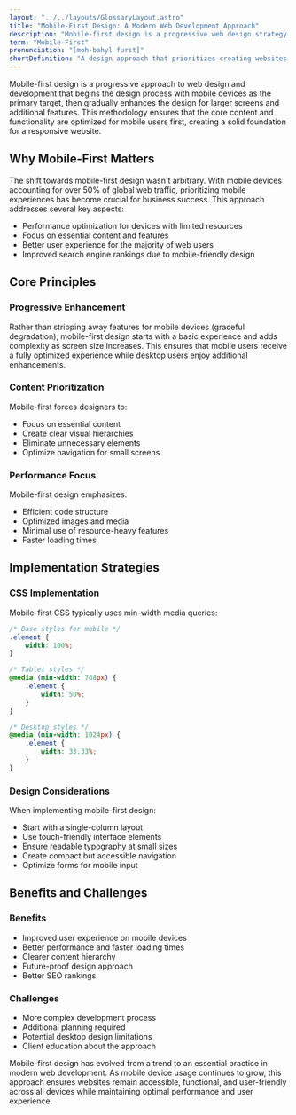 ```yaml
---
layout: "../../layouts/GlossaryLayout.astro"
title: "Mobile-First Design: A Modern Web Development Approach"
description: "Mobile-first design is a progressive web design strategy that prioritizes creating websites for mobile devices before scaling up to larger screens."
term: "Mobile-First"
pronunciation: "[moh-bahyl furst]"
shortDefinition: "A design approach that prioritizes creating websites for mobile devices first, then progressively enhancing them for larger screens."
---
```


Mobile-first design is a progressive approach to web design and development that begins the design process with mobile devices as the primary target, then gradually enhances the design for larger screens and additional features. This methodology ensures that the core content and functionality are optimized for mobile users first, creating a solid foundation for a responsive website.

## Why Mobile-First Matters

The shift towards mobile-first design wasn't arbitrary. With mobile devices accounting for over 50% of global web traffic, prioritizing mobile experiences has become crucial for business success. This approach addresses several key aspects:

- Performance optimization for devices with limited resources
- Focus on essential content and features
- Better user experience for the majority of web users
- Improved search engine rankings due to mobile-friendly design

## Core Principles

### Progressive Enhancement

Rather than stripping away features for mobile devices (graceful degradation), mobile-first design starts with a basic experience and adds complexity as screen size increases. This ensures that mobile users receive a fully optimized experience while desktop users enjoy additional enhancements.

### Content Prioritization

Mobile-first forces designers to:
- Focus on essential content
- Create clear visual hierarchies
- Eliminate unnecessary elements
- Optimize navigation for small screens

### Performance Focus

Mobile-first design emphasizes:
- Efficient code structure
- Optimized images and media
- Minimal use of resource-heavy features
- Faster loading times

## Implementation Strategies

### CSS Implementation

Mobile-first CSS typically uses min-width media queries:

```css
/* Base styles for mobile */
.element {
    width: 100%;
}

/* Tablet styles */
@media (min-width: 768px) {
    .element {
        width: 50%;
    }
}

/* Desktop styles */
@media (min-width: 1024px) {
    .element {
        width: 33.33%;
    }
}
```

### Design Considerations

When implementing mobile-first design:
- Start with a single-column layout
- Use touch-friendly interface elements
- Ensure readable typography at small sizes
- Create compact but accessible navigation
- Optimize forms for mobile input

## Benefits and Challenges

### Benefits

- Improved user experience on mobile devices
- Better performance and faster loading times
- Clearer content hierarchy
- Future-proof design approach
- Better SEO rankings

### Challenges

- More complex development process
- Additional planning required
- Potential desktop design limitations
- Client education about the approach

Mobile-first design has evolved from a trend to an essential practice in modern web development. As mobile device usage continues to grow, this approach ensures websites remain accessible, functional, and user-friendly across all devices while maintaining optimal performance and user experience.